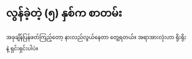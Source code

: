 # လွန်ခဲ့တဲ့ (၅)​ နှစ်က စာတမ်း

အခုချိန်ပြန်ဖတ်ကြည့်တော့ နားလည်လွယ်နေတာ တွေ့ရတယ်။
အရာအားလုံးဟာ ရိုးရိုး နဲ့ ရှင်းရှင်းပါပဲ။

